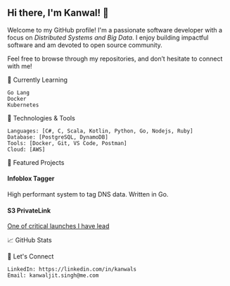 ## Hi there, I'm Kanwal! 👋

Welcome to my GitHub profile! I'm a passionate software developer with a focus on *Distributed Systems and Big Data*. I enjoy building impactful software and am devoted to open source community.

Feel free to browse through my repositories, and don’t hesitate to connect with me!

🌱 Currently Learning

    Go Lang
    Docker
    Kubernetes

🚀 Technologies & Tools

    Languages: [C#, C, Scala, Kotlin, Python, Go, Nodejs, Ruby]
    Database: [PostgreSQL, DynamoDB]
    Tools: [Docker, Git, VS Code, Postman]
    Cloud: [AWS]

🔧 Featured Projects

#### Infoblox Tagger

High performant system to tag DNS data. Written in Go.

#### S3 PrivateLink

[One of critical launches I have lead](https://aws.amazon.com/blogs/aws/aws-privatelink-for-amazon-s3-now-available/)

📈 GitHub Stats

🤝 Let's Connect

    LinkedIn: https://linkedin.com/in/kanwals
    Email: kanwaljit.singh@me.com
